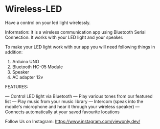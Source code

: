 # Wireless-LED


Have a control on your led light wirelessly.

Information:
It is a wireless communication app using Bluetooth Serial Connection. It works with your LED light and your speaker.

To make your LED light work with our app you will need following things in addition:
1. Arduino UNO
2. Bluetooth HC-05 Module
3. Speaker
4. AC adapter 12v

FEATURES:

— Control LED light via Bluetooth
— Play various tones from our featured list
— Play music from your music library
— Intercom (speak into the mobile's microphone and hear it through your wireless speaker)
— Connects automatically at your saved favourite locations

Follow Us on Instagram:
https://www.instagram.com/viewonly.dev/
